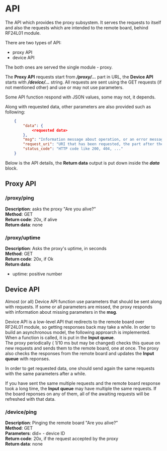 # API

The API which provides the proxy subsystem. It serves the requests to itself and also the requests which are intended to the remote board, behind RF24L01 module.

There are two types of API:
- proxy API 
- device API

The both ones are served the single module - proxy.

The **Proxy API** requests start from ***/proxy/...*** part in URL, the **Device API** starts with ***/device/...*** string. All requests are sent using the GET requests (if not mentioned other) and use or may not use parameters.

Some API function respond with JSON values, some may not, it depends.


Along with requested data, other parameters are also provided such as following:
```json
    {
        "data": {
            <requested data>
        },
        "msg": "Information message about operation, or an error message, if any",
        "request_uri": "URI that has been requested, the part after the domain name",
        "status_code": "HTTP code like 200, 404, ..."
    }
```

Below is the API details, the **Return data** output is put down inside the ***data*** block.

## Proxy API

### /proxy/ping
**Description**: asks the proxy "Are you alive?"\
**Method**: GET\
**Return code**: 20x, if alive\
**Return data**: none


### /proxy/uptime
**Description**: Asks the proxy's uptime, in seconds\
**Method**: GET\
**Return code**: 20x, if Ok\
**Return data**: 
  - uptime: positive number


## Device API

Almost (or all) Device API function use parameters that should be sent along with requests. If some or all parameters are missed, the proxy responds with information about missing parameters in the **msg**.

Device API is a low-level API that redirects to the remote board over RF24L01 module, so getting responses back may take a while. In order to build an asynchronous model, the following approarch is implemented. When a function is called, it is put in the **Input queue**.  
The proxy periodically ( 1/10 ms but may be changed) checks this queue on new requests and sends them to the remote board, one at once. The proxy also checks the responses from the remote board and updates the **Input queue** with reponses.

In order to get requested data, one should send again the same requests with the same parameters after a while.

If you have sent the same multiple requests and the remote board response took a long time, the **Input queue** may have multiple the same requests. If the board reponses on any of them, all of the awaiting requests will be refreshed with that data.

### /device/ping
**Description**: Pinging the remote board "Are you alive?"\
**Method**: GET\
**Parameters**: did=<int> - device ID\
**Return code**: 20x, if the request accepted by the proxy\
**Return data**: none

